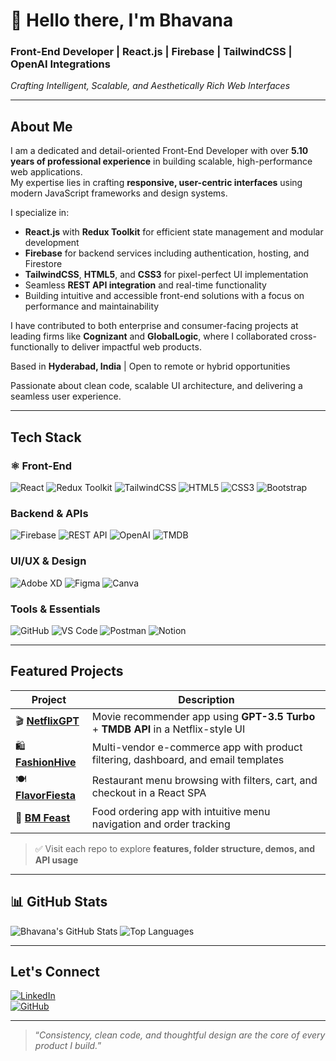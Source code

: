 # 👋 Hello there, I'm Bhavana

### **Front-End Developer | React.js | Firebase | TailwindCSS | OpenAI Integrations**  
 *Crafting Intelligent, Scalable, and Aesthetically Rich Web Interfaces*

---

##  About Me

I am a dedicated and detail-oriented Front-End Developer with over **5.10 years of professional experience** in building scalable, high-performance web applications.  
My expertise lies in crafting **responsive, user-centric interfaces** using modern JavaScript frameworks and design systems.

I specialize in:
- **React.js** with **Redux Toolkit** for efficient state management and modular development  
- **Firebase** for backend services including authentication, hosting, and Firestore  
- **TailwindCSS**, **HTML5**, and **CSS3** for pixel-perfect UI implementation  
- Seamless **REST API integration** and real-time functionality  
- Building intuitive and accessible front-end solutions with a focus on performance and maintainability

I have contributed to both enterprise and consumer-facing projects at leading firms like **Cognizant** and **GlobalLogic**, where I collaborated cross-functionally to deliver impactful web products.

Based in **Hyderabad, India** | Open to remote or hybrid opportunities  

Passionate about clean code, scalable UI architecture, and delivering a seamless user experience.

---

##  Tech Stack

### ⚛️ Front-End
![React](https://img.shields.io/badge/-React-61DAFB?style=flat&logo=react&logoColor=white)
![Redux Toolkit](https://img.shields.io/badge/-Redux%20Toolkit-764ABC?style=flat&logo=redux)
![TailwindCSS](https://img.shields.io/badge/-TailwindCSS-38B2AC?style=flat&logo=tailwind-css)
![HTML5](https://img.shields.io/badge/-HTML5-E34F26?style=flat&logo=html5&logoColor=white)
![CSS3](https://img.shields.io/badge/-CSS3-1572B6?style=flat&logo=css3)
![Bootstrap](https://img.shields.io/badge/-Bootstrap-563D7C?style=flat&logo=bootstrap)

###  Backend & APIs
![Firebase](https://img.shields.io/badge/-Firebase-FFCA28?style=flat&logo=firebase)
![REST API](https://img.shields.io/badge/-REST%20API-6E6E6E?style=flat)
![OpenAI](https://img.shields.io/badge/-OpenAI-412991?style=flat&logo=openai)
![TMDB](https://img.shields.io/badge/-TMDB%20API-01B4E4?style=flat)

###  UI/UX & Design
![Adobe XD](https://img.shields.io/badge/-Adobe_XD-FF61F6?style=flat&logo=adobe-xd)
![Figma](https://img.shields.io/badge/-Figma-F24E1E?style=flat&logo=figma)
![Canva](https://img.shields.io/badge/-Canva-00C4CC?style=flat&logo=canva)

###  Tools & Essentials
![GitHub](https://img.shields.io/badge/-GitHub-181717?style=flat&logo=github)
![VS Code](https://img.shields.io/badge/-VSCode-007ACC?style=flat&logo=visual-studio-code)
![Postman](https://img.shields.io/badge/-Postman-FF6C37?style=flat&logo=postman)
![Notion](https://img.shields.io/badge/-Notion-000000?style=flat&logo=notion)

---

##  Featured Projects

| Project | Description |
|--------|-------------|
| 🎬 [**NetflixGPT**](https://github.com/UrstrulyBhavana/Netflix-UI-with-OpenAI-GPT-Powered-Recommendations) | Movie recommender app using **GPT-3.5 Turbo** + **TMDB API** in a Netflix-style UI |
| 🛍️ [**FashionHive**](https://github.com/UrstrulyBhavana/FashionHive-Modern-Fashion-E-Commerce-Web-App) | Multi-vendor e-commerce app with product filtering, dashboard, and email templates |
| 🍽️ [**FlavorFiesta**](https://github.com/UrstrulyBhavana/FlavorFiesta-Food-Ordering-App) | Restaurant menu browsing with filters, cart, and checkout in a React SPA |
| 🍔 [**BM Feast**](https://github.com/UrstrulyBhavana/BM-Feast-Online-Delivery-App) | Food ordering app with intuitive menu navigation and order tracking |

> ✅ Visit each repo to explore **features, folder structure, demos, and API usage**

---

## 📊 GitHub Stats

![Bhavana's GitHub Stats](https://github-readme-stats.vercel.app/api?username=UrstrulyBhavana&show_icons=true&theme=radical&count_private=true)
![Top Languages](https://github-readme-stats.vercel.app/api/top-langs/?username=UrstrulyBhavana&layout=compact&theme=radical)

---

##  Let's Connect

[![LinkedIn](https://img.shields.io/badge/-LinkedIn-0A66C2?style=flat&logo=linkedin&logoColor=white)](https://www.linkedin.com/in/bhavana-bm/)  
[![GitHub](https://img.shields.io/badge/-GitHub-181717?style=flat&logo=github)](https://github.com/UrstrulyBhavana)

---

> “*Consistency, clean code, and thoughtful design are the core of every product I build.*”
